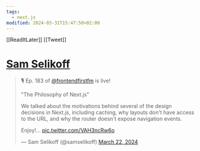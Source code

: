```yaml
---
tags:
  - next.js
modified: 2024-03-31T15:47:50+02:00
---
```

[[ReadItLater]] [[Tweet]]

# [Sam Selikoff](https://twitter.com/samselikoff/status/1771248081956143203)

> 🎙️ Ep. 183 of [@frontendfirstfm](https://twitter.com/frontendfirstfm?ref_src=twsrc%5Etfw) is live!  
>   
> "The Philosophy of Next.js"  
>   
> We talked about the motivations behind several of the design decisions in Next.js, including caching, why layouts don't have access to the URL, and why the router doesn't expose navigation events.  
>   
> Enjoy!… [pic.twitter.com/VAH3ncRw6o](https://t.co/VAH3ncRw6o)
> 
> — Sam Selikoff (@samselikoff) [March 22, 2024](https://twitter.com/samselikoff/status/1771248081956143203?ref_src=twsrc%5Etfw)